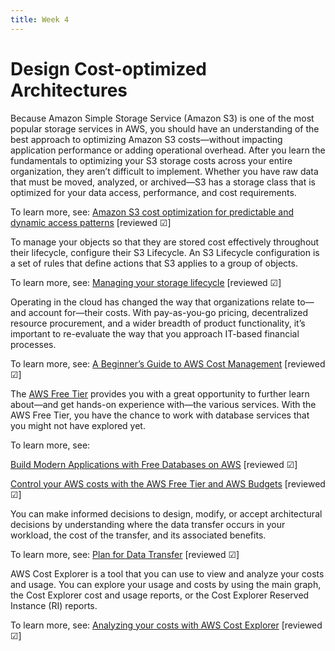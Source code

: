 ```yaml
---
title: Week 4
---
```


# Design Cost-optimized Architectures

Because Amazon Simple Storage Service (Amazon S3) is one of the most popular storage services in AWS, you should have an understanding of the best approach to optimizing Amazon S3 costs—without impacting application performance or adding operational overhead. After you learn the fundamentals to optimizing your S3 storage costs across your entire organization, they aren’t difficult to implement. Whether you have raw data that must be moved, analyzed, or archived—S3 has a storage class that is optimized for your data access, performance, and cost requirements.

To learn more, see: [Amazon S3 cost optimization for predictable and dynamic access patterns](https://aws.amazon.com/blogs/storage/amazon-s3-cost-optimization-for-predictable-and-dynamic-access-patterns/)
[reviewed &#9745;]

To manage your objects so that they are stored cost effectively throughout their lifecycle, configure their S3 Lifecycle. An S3 Lifecycle configuration is a set of rules that define actions that S3 applies to a group of objects.

To learn more, see: [Managing your storage lifecycle](https://docs.aws.amazon.com/AmazonS3/latest/userguide/object-lifecycle-mgmt.html)
[reviewed &#9745;]

Operating in the cloud has changed the way that organizations relate to—and account for—their costs. With pay-as-you-go pricing, decentralized resource procurement, and a wider breadth of product functionality, it’s important to re-evaluate the way that you approach IT-based financial processes.

To learn more, see: [A Beginner’s Guide to AWS Cost Management](https://aws.amazon.com/blogs/aws-cloud-financial-management/beginners-guide-to-aws-cost-management/)
[reviewed &#9745;]

The [AWS Free Tier](https://aws.amazon.com/free/) provides you with a great opportunity to further learn about—and get hands-on experience with—the various services. With the AWS Free Tier, you have the chance to work with database services that you might not have explored yet. 

To learn more, see:

[Build Modern Applications with Free Databases on AWS](https://aws.amazon.com/free/database/)
[reviewed &#9745;]

[Control your AWS costs with the AWS Free Tier and AWS Budgets](https://aws.amazon.com/getting-started/hands-on/control-your-costs-free-tier-budgets/)
[reviewed &#9745;]

You can make informed decisions to design, modify, or accept architectural decisions by understanding where the data transfer occurs in your workload, the cost of the transfer, and its associated benefits.

To learn more, see: [Plan for Data Transfer](https://docs.aws.amazon.com/wellarchitected/latest/cost-optimization-pillar/plan-for-data-transfer.html)
[reviewed &#9745;]

AWS Cost Explorer is a tool that you can use to view and analyze your costs and usage. You can explore your usage and costs by using the main graph, the Cost Explorer cost and usage reports, or the Cost Explorer Reserved Instance (RI) reports.

To learn more, see:  [Analyzing your costs with AWS Cost Explorer](https://docs.aws.amazon.com/cost-management/latest/userguide/ce-what-is.html)
[reviewed &#9745;]
